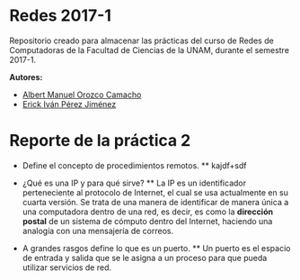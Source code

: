 # Redes 2017-1

Repositorio creado para almacenar las prácticas del curso de Redes de Computadoras
de la Facultad de Ciencias de la UNAM, durante el semestre 2017-1.

**Autores:**

* [Albert Manuel Orozco Camacho](http://github.com/AlOrozco53)
* [Erick Iván Pérez Jiménez](http://github.com/TuringOraculosLocos)

# Reporte de la práctica 2

* Define el concepto de procedimientos remotos.
  ** kajdf+sdf

* ¿Qué es una IP y para qué sirve?
 ** La IP es un identificador perteneciente al protocolo de Internet, el cual se usa actualmente
 en su cuarta versión. Se trata de una manera de identificar de manera única a una computadora
 dentro de una red, es decir, es como la __dirección postal__ de un sistema de cómputo dentro del Internet,
 haciendo una analogía con una mensajería de correos.

* A grandes rasgos define lo que es un puerto.
  ** Un puerto es el espacio de entrada y salida que se le asigna a un proceso para que pueda
  utilizar servicios de red.